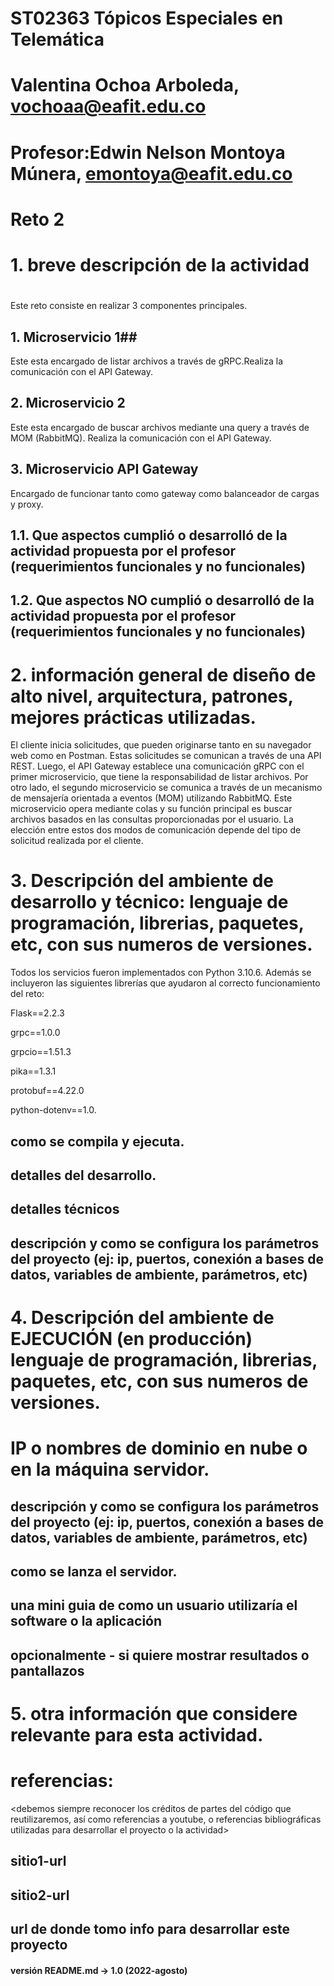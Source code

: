 # ST02363 Tópicos Especiales en Telemática
#
# Valentina Ochoa Arboleda, vochoaa@eafit.edu.co
#
# Profesor:Edwin Nelson Montoya Múnera, emontoya@eafit.edu.co
#
# 
# Reto 2
#
# 1. breve descripción de la actividad
#
  Este  reto consiste en realizar 3 componentes principales.
  ## 1. Microservicio 1##  
  Este esta encargado de listar archivos a través de gRPC.Realiza la comunicación con el API Gateway.
  ## 2. Microservicio 2
  Este esta encargado de buscar archivos mediante una query a través de MOM (RabbitMQ). Realiza la comunicación con el API Gateway.
  ## 3. Microservicio API Gateway
  Encargado de funcionar tanto como gateway como balanceador de cargas y proxy.
  
## 1.1. Que aspectos cumplió o desarrolló de la actividad propuesta por el profesor (requerimientos funcionales y no funcionales)

## 1.2. Que aspectos NO cumplió o desarrolló de la actividad propuesta por el profesor (requerimientos funcionales y no funcionales)

# 2. información general de diseño de alto nivel, arquitectura, patrones, mejores prácticas utilizadas.
El cliente inicia solicitudes, que pueden originarse tanto en su navegador web como en Postman. Estas solicitudes se comunican a través de una API REST. Luego, el API Gateway establece una comunicación gRPC con el primer microservicio, que tiene la responsabilidad de listar archivos. Por otro lado, el segundo microservicio se comunica a través de un mecanismo de mensajería orientada a eventos (MOM) utilizando RabbitMQ. Este microservicio opera mediante colas y su función principal es buscar archivos basados en las consultas proporcionadas por el usuario. La elección entre estos dos modos de comunicación depende del tipo de solicitud realizada por el cliente.

# 3. Descripción del ambiente de desarrollo y técnico: lenguaje de programación, librerias, paquetes, etc, con sus numeros de versiones.
Todos los servicios fueron implementados con Python 3.10.6. Además se incluyeron las siguientes librerías que ayudaron al correcto funcionamiento del reto: 

  Flask==2.2.3
  
  grpc==1.0.0
  
  grpcio==1.51.3
  
  pika==1.3.1
  
  protobuf==4.22.0
  
  python-dotenv==1.0.

## como se compila y ejecuta.
## detalles del desarrollo.
## detalles técnicos
## descripción y como se configura los parámetros del proyecto (ej: ip, puertos, conexión a bases de datos, variables de ambiente, parámetros, etc)
 
# 4. Descripción del ambiente de EJECUCIÓN (en producción) lenguaje de programación, librerias, paquetes, etc, con sus numeros de versiones.

# IP o nombres de dominio en nube o en la máquina servidor.

## descripción y como se configura los parámetros del proyecto (ej: ip, puertos, conexión a bases de datos, variables de ambiente, parámetros, etc)

## como se lanza el servidor.

## una mini guia de como un usuario utilizaría el software o la aplicación

## opcionalmente - si quiere mostrar resultados o pantallazos 

# 5. otra información que considere relevante para esta actividad.

# referencias:
<debemos siempre reconocer los créditos de partes del código que reutilizaremos, así como referencias a youtube, o referencias bibliográficas utilizadas para desarrollar el proyecto o la actividad>
## sitio1-url 
## sitio2-url
## url de donde tomo info para desarrollar este proyecto

#### versión README.md -> 1.0 (2022-agosto)
